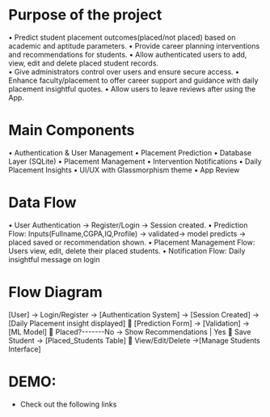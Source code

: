 # Purpose of the project 
• Predict student placement outcomes(placed/not placed) based on 
academic and aptitude parameters. 
• Provide career planning interventions and recommendations for 
students. 
• Allow authenticated users to add, view, edit and delete placed student 
records.  
• Give administrators control over users and ensure secure access. 
• Enhance faculty/placement to offer career support and guidance with 
daily placement insightful quotes. 
• Allow users to leave reviews after using the App. 

# Main Components 
• Authentication & User Management 
• Placement Prediction 
• Database Layer (SQLite) 
• Placement Management 
• Intervention Notifications 
• Daily Placement Insights 
•  UI/UX with Glassmorphism theme 
• App Review 

# Data Flow 
• User Authentication → Register/Login → Session created. 
• Prediction Flow: Inputs(Fullname,CGPA,IQ,Profile) → validated→ 
model predicts → placed saved or recommendation shown. 
• Placement Management Flow: Users view, edit, delete their placed 
students. 
• Notification Flow: Daily insightful message on login

# Flow Diagram 
[User] → Login/Register  → [Authentication System] → [Session Created] 
→ [Daily Placement insight displayed]  [Prediction Form] → [Validation] 
→ [ML Model]  Placed?-------No → Show Recommendations | Yes  Save 
Student → [Placed_Students Table]  View/Edit/Delete →[Manage 
Students Interface]  

# DEMO: 
- Check out the following links
  
